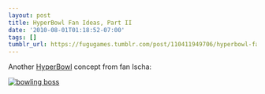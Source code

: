 ```yaml
---
layout: post
title: HyperBowl Fan Ideas, Part II
date: '2010-08-01T01:18:52-07:00'
tags: []
tumblr_url: https://fugugames.tumblr.com/post/110411949706/hyperbowl-fan-ideas-part-ii
---
```

Another [HyperBowl](http://hyperbowl3d.com/) concept from fan Ischa:

[![](http://itshardtofondlepenguins.com/wp-content/uploads/2010/07/bowling-boss.png "bowling boss")](http://itshardtofondlepenguins.com/wp-content/uploads/2010/07/bowling-boss.png)

